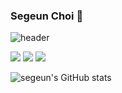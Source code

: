 ### Segeun Choi 👋

![header](https://capsule-render.vercel.app/api?type=Slice&color=auto&height=200&section=header&text=%20%20%20Segeun%20%20gitHub&fontSize=50&animation=twinkling&Text-color=blue)

<img src="https://img.shields.io/badge/Apple-000000?style=flat-square&logo=Apple&logoColor=white%22/%3E"/> <img src="https://img.shields.io/badge/Xcode-147EFB?style=flat-square&logo=Xcode&logoColor=white%22/%3E"/>
<img src="https://img.shields.io/badge/Swift-F05138?style=flat-square&logo=swift&logoColor=white%22/%3E"/>


![segeun's GitHub stats](https://github-readme-stats.vercel.app/api?username=segeun&show_icons=true&theme=holi)

<!--
**segeun/segeun** is a ✨ _special_ ✨ repository because its `README.md` (this file) appears on your GitHub profile.

Here are some ideas to get you started:

- 🔭 I’m currently working on ...
- 🌱 I’m currently learning ...
- 👯 I’m looking to collaborate on ...
- 🤔 I’m looking for help with ...
- 💬 Ask me about ...
- 📫 How to reach me: ...
- 😄 Pronouns: ...
- ⚡ Fun fact: ...
-->
